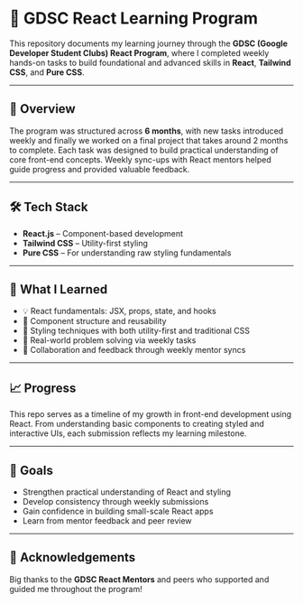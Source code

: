 # 📘 GDSC React Learning Program

This repository documents my learning journey through the **GDSC (Google Developer Student Clubs) React Program**, where I completed weekly hands-on tasks to build foundational and advanced skills in **React**, **Tailwind CSS**, and **Pure CSS**.

---

## 🚀 Overview

The program was structured across **6 months**, with new tasks introduced weekly and finally we worked on a final project that takes around 2 months to complete. Each task was designed to build practical understanding of core front-end concepts. Weekly sync-ups with React mentors helped guide progress and provided valuable feedback.

---

## 🛠️ Tech Stack

- **React.js** – Component-based development  
- **Tailwind CSS** – Utility-first styling  
- **Pure CSS** – For understanding raw styling fundamentals  

---

## 🧠 What I Learned

- 💡 React fundamentals: JSX, props, state, and hooks  
- 🧩 Component structure and reusability  
- 🎨 Styling techniques with both utility-first and traditional CSS  
- 🔄 Real-world problem solving via weekly tasks  
- 🤝 Collaboration and feedback through weekly mentor syncs  

---

## 📈 Progress

This repo serves as a timeline of my growth in front-end development using React. From understanding basic components to creating styled and interactive UIs, each submission reflects my learning milestone.

---

## 🎯 Goals

- Strengthen practical understanding of React and styling  
- Develop consistency through weekly submissions  
- Gain confidence in building small-scale React apps  
- Learn from mentor feedback and peer review

---

## 🙌 Acknowledgements

Big thanks to the **GDSC React Mentors** and peers who supported and guided me throughout the program!


